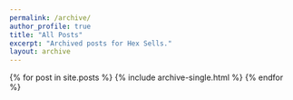 ```yaml
---
permalink: /archive/
author_profile: true
title: "All Posts"
excerpt: "Archived posts for Hex Sells."
layout: archive
---
```


{% for post in site.posts %}
  {% include archive-single.html %}
{% endfor %}
